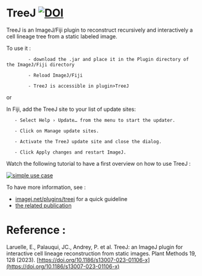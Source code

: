 # TreeJ [![DOI](https://zenodo.org/badge/64076536.svg)](https://zenodo.org/doi/10.5281/zenodo.10041642)
TreeJ is an ImageJ/Fiji plugin to reconstruct recursively and interactively a cell lineage tree from a static labeled image.

To use it : 

            - download the .jar and place it in the Plugin directory of the ImageJ/Fiji directory
            
            - Reload ImageJ/Fiji
            
            - TreeJ is accessible in plugin>TreeJ
or

   In Fiji, add the TreeJ site to your list of update sites:
   
       - Select Help › Update… from the menu to start the updater.

       - Click on Manage update sites.
       
       - Activate the TreeJ update site and close the dialog.
       
       - Click Apply changes and restart ImageJ.

Watch the following tutorial to have a first overview on how to use TreeJ :

[![simple use case](https://img.youtube.com/vi/8YjHjr3D8Jo/maxresdefault.jpg)](https://www.youtube.com/watch?v=8YjHjr3D8Jo)

        
To have more information, see :
  - [imagej.net/plugins/treej](https://imagej.net/plugins/treej) for a quick guideline
  - [the related publication](https://doi.org/10.1186/s13007-023-01106-x)

# Reference :
Laruelle, E., Palauqui, JC., Andrey, P. et al. TreeJ: an ImageJ plugin for interactive cell lineage reconstruction from static images. Plant Methods 19, 128 (2023). [https://doi.org/10.1186/s13007-023-01106-x](https://doi.org/10.1186/s13007-023-01106-x)
